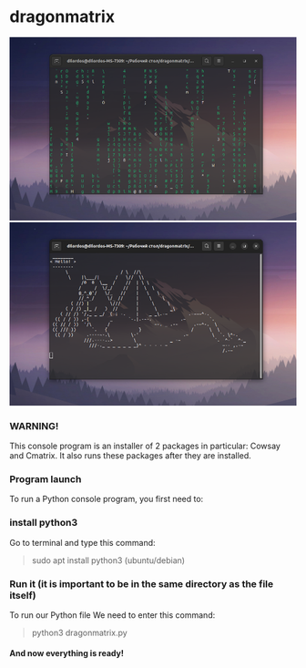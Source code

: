 # dragonmatrix

![cmatrix](https://github.com/twixxqz/dragonmatrix/blob/main/img/%D0%A1%D0%BD%D0%B8%D0%BC%D0%BE%D0%BA%20%D1%8D%D0%BA%D1%80%D0%B0%D0%BD%D0%B0%20%D0%BE%D1%82%202022-10-08%2012-58-57.png)
![cowsay](https://github.com/twixxqz/dragonmatrix/blob/main/img/%D0%A1%D0%BD%D0%B8%D0%BC%D0%BE%D0%BA%20%D1%8D%D0%BA%D1%80%D0%B0%D0%BD%D0%B0%20%D0%BE%D1%82%202022-10-08%2012-59-16.png)

### WARNING!
This console program is an installer of 2 packages
in particular: Cowsay and Cmatrix.
It also runs these packages after they are installed.

### Program launch

To run a Python console program, you first need to:

### install python3
Go to terminal and type this command:
>sudo apt install python3 
(ubuntu/debian)

### Run it (it is important to be in the same directory as the file itself)
To run our Python file
We need to enter this command:
>python3 dragonmatrix.py

#### And now everything is ready!
